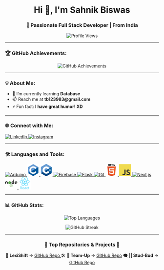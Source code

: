 <h1 align="center">Hi 👋, I'm Sahnik Biswas</h1>
<h3 align="center">🚀 Passionate Full Stack Developer | From India</h3>

<p align="center">
  <img src="https://komarev.com/ghpvc/?username=sahnik0&label=Profile%20views&color=0e75b6&style=flat" alt="Profile Views" />
</p>

---

<h3 align="left">🏆 GitHub Achievements:</h3>
<p align="center">
  <img src="https://github-profile-trophy.vercel.app/?username=sahnik0&column=4&row=1&no-bg=true&no-frame=true&theme=onedark&titles=Commit,PullRequest" alt="GitHub Achievements" />
</p>

---

<h3 align="left">💡 About Me:</h3>
<ul>
  <li>🌱 I’m currently learning <b>Database</b></li>
  <li>📫 Reach me at <b>tb123983@gmail.com</b></li>
  <li>⚡ Fun fact: <b>I have great humor! XD</b></li>
</ul>

---

<h3 align="left">🌐 Connect with Me:</h3>
<p align="left">
  <a href="https://www.linkedin.com/in/sahnik-biswas-8514012a7" target="_blank">
    <img align="center" src="https://raw.githubusercontent.com/rahuldkjain/github-profile-readme-generator/master/src/images/icons/Social/linked-in-alt.svg" alt="LinkedIn" height="30" width="40" />
  </a>
  <a href="https://www.instagram.com/sahnik_biswas" target="_blank">
    <img align="center" src="https://raw.githubusercontent.com/rahuldkjain/github-profile-readme-generator/master/src/images/icons/Social/instagram.svg" alt="Instagram" height="30" width="40" />
  </a>
</p>

---

<h3 align="left">🛠️ Languages and Tools:</h3>
<p align="left">
  <a href="https://www.arduino.cc/" target="_blank" rel="noreferrer">
    <img src="https://cdn.worldvectorlogo.com/logos/arduino-1.svg" alt="Arduino" width="40" height="40"/>
  </a>
  <a href="https://www.cprogramming.com/" target="_blank" rel="noreferrer">
    <img src="https://raw.githubusercontent.com/devicons/devicon/master/icons/c/c-original.svg" alt="C" width="40" height="40"/>
  </a>
  <a href="https://www.w3schools.com/cpp/" target="_blank" rel="noreferrer">
    <img src="https://raw.githubusercontent.com/devicons/devicon/master/icons/cplusplus/cplusplus-original.svg" alt="C++" width="40" height="40"/>
  </a>
  <a href="https://firebase.google.com/" target="_blank" rel="noreferrer">
    <img src="https://www.vectorlogo.zone/logos/firebase/firebase-icon.svg" alt="Firebase" width="40" height="40"/>
  </a>
  <a href="https://flask.palletsprojects.com/" target="_blank" rel="noreferrer">
    <img src="https://www.vectorlogo.zone/logos/pocoo_flask/pocoo_flask-icon.svg" alt="Flask" width="40" height="40"/>
  </a>
  <a href="https://git-scm.com/" target="_blank" rel="noreferrer">
    <img src="https://www.vectorlogo.zone/logos/git-scm/git-scm-icon.svg" alt="Git" width="40" height="40"/>
  </a>
  <a href="https://www.w3.org/html/" target="_blank" rel="noreferrer">
    <img src="https://raw.githubusercontent.com/devicons/devicon/master/icons/html5/html5-original-wordmark.svg" alt="HTML5" width="40" height="40"/>
  </a>
  <a href="https://developer.mozilla.org/en-US/docs/Web/JavaScript" target="_blank" rel="noreferrer">
    <img src="https://raw.githubusercontent.com/devicons/devicon/master/icons/javascript/javascript-original.svg" alt="JavaScript" width="40" height="40"/>
  </a>
  <a href="https://nextjs.org/" target="_blank" rel="noreferrer">
    <img src="https://cdn.worldvectorlogo.com/logos/nextjs-2.svg" alt="Next.js" width="40" height="40"/>
  </a>
  <a href="https://nodejs.org" target="_blank" rel="noreferrer">
    <img src="https://raw.githubusercontent.com/devicons/devicon/master/icons/nodejs/nodejs-original-wordmark.svg" alt="Node.js" width="40" height="40"/>
  </a>
  <a href="https://reactjs.org/" target="_blank" rel="noreferrer">
    <img src="https://raw.githubusercontent.com/devicons/devicon/master/icons/react/react-original-wordmark.svg" alt="React" width="40" height="40"/>
  </a>
</p>

---

<h3 align="left">📊 GitHub Stats:</h3>
<p align="center">
  <img src="https://github-readme-stats.vercel.app/api/top-langs?username=sahnik0&show_icons=true&locale=en&layout=compact" alt="Top Languages" />
</p>

<p align="center">
  <img src="https://github-readme-streak-stats.herokuapp.com/?user=sahnik0&" alt="GitHub Streak" />
</p>

---

<h3 align="center">🚀 Top Repositories & Projects 📂</h3>
<p align="center">
  🚀 <b>LexiShift</b> → <a href="https://github.com/Sahnik0/Lexishift-LandingPage">GitHub Repo </a>  
  🛠️ <b>|| Team-Up</b> → <a href="https://github.com/Sahnik0/Team-Up">GitHub Repo</a>  
  🗨️ <b>|| Stud-Bud</b> → <a href="https://github.com/Sahnik0/StudBud">GitHub Repo</a>  
</p>
